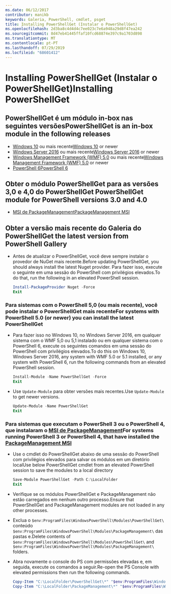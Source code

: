 ```yaml
---
ms.date: 06/12/2017
contributor: manikb
keywords: Galeria, PowerShell, cmdlet, psget
title: Installing PowerShellGet (Instalar o PowerShellGet)
ms.openlocfilehash: 2d3ba8c4d4d4c7ee023c7e6a948a29d8f47ea242
ms.sourcegitcommit: 8d47eb41445ffaf10fcd68874e397c9a1703d898
ms.translationtype: MT
ms.contentlocale: pt-PT
ms.lasthandoff: 07/29/2019
ms.locfileid: "68601412"
---
```

# <a name="installing-powershellget"></a><span data-ttu-id="b961a-103">Installing PowerShellGet (Instalar o PowerShellGet)</span><span class="sxs-lookup"><span data-stu-id="b961a-103">Installing PowerShellGet</span></span>

## <a name="powershellget-is-an-in-box-module-in-the-following-releases"></a><span data-ttu-id="b961a-104">PowerShellGet é um módulo in-box nas seguintes versões</span><span class="sxs-lookup"><span data-stu-id="b961a-104">PowerShellGet is an in-box module in the following releases</span></span>

- <span data-ttu-id="b961a-105">[Windows 10](https://www.microsoft.com/windows) ou mais recente</span><span class="sxs-lookup"><span data-stu-id="b961a-105">[Windows 10](https://www.microsoft.com/windows) or newer</span></span>
- <span data-ttu-id="b961a-106">[Windows Server 2016](/windows-server/windows-server) ou mais recente</span><span class="sxs-lookup"><span data-stu-id="b961a-106">[Windows Server 2016](/windows-server/windows-server) or newer</span></span>
- <span data-ttu-id="b961a-107">[Windows Management Framework (WMF) 5,0](https://www.microsoft.com/download/details.aspx?id=50395) ou mais recente</span><span class="sxs-lookup"><span data-stu-id="b961a-107">[Windows Management Framework (WMF) 5.0](https://www.microsoft.com/download/details.aspx?id=50395) or newer</span></span>
- [<span data-ttu-id="b961a-108">PowerShell 6</span><span class="sxs-lookup"><span data-stu-id="b961a-108">PowerShell 6</span></span>](https://github.com/PowerShell/PowerShell/releases)

## <a name="get-powershellget-module-for-powershell-versions-30-and-40"></a><span data-ttu-id="b961a-109">Obter o módulo PowerShellGet para as versões 3,0 e 4,0 do PowerShell</span><span class="sxs-lookup"><span data-stu-id="b961a-109">Get PowerShellGet module for PowerShell versions 3.0 and 4.0</span></span>

- [<span data-ttu-id="b961a-110">MSI de PackageManagement</span><span class="sxs-lookup"><span data-stu-id="b961a-110">PackageManagement MSI</span></span>](https://www.microsoft.com/download/details.aspx?id=51451)

## <a name="get-the-latest-version-from-powershell-gallery"></a><span data-ttu-id="b961a-111">Obter a versão mais recente do Galeria do PowerShell</span><span class="sxs-lookup"><span data-stu-id="b961a-111">Get the latest version from PowerShell Gallery</span></span>

- <span data-ttu-id="b961a-112">Antes de atualizar o PowerShellGet, você deve sempre instalar o provedor de NuGet mais recente.</span><span class="sxs-lookup"><span data-stu-id="b961a-112">Before updating PowerShellGet, you should always install the latest Nuget provider.</span></span> <span data-ttu-id="b961a-113">Para fazer isso, execute o seguinte em uma sessão do PowerShell com privilégios elevados.</span><span class="sxs-lookup"><span data-stu-id="b961a-113">To do that, run the following in an elevated PowerShell session.</span></span>

  ```powershell
  Install-PackageProvider Nuget -Force
  Exit
  ```

### <a name="for-systems-with-powershell-50-or-newer-you-can-install-the-latest-powershellget"></a><span data-ttu-id="b961a-114">Para sistemas com o PowerShell 5,0 (ou mais recente), você pode instalar o PowerShellGet mais recente</span><span class="sxs-lookup"><span data-stu-id="b961a-114">For systems with PowerShell 5.0 (or newer) you can install the latest PowerShellGet</span></span>

- <span data-ttu-id="b961a-115">Para fazer isso no Windows 10, no Windows Server 2016, em qualquer sistema com o WMF 5,0 ou 5,1 instalado ou em qualquer sistema com o PowerShell 6, execute os seguintes comandos em uma sessão do PowerShell com privilégios elevados.</span><span class="sxs-lookup"><span data-stu-id="b961a-115">To do this on Windows 10, Windows Server 2016, any system with WMF 5.0 or 5.1 installed, or any system with PowerShell 6, run the following commands from an elevated PowerShell session.</span></span>

  ```powershell
  Install-Module -Name PowerShellGet -Force
  Exit
  ```

- <span data-ttu-id="b961a-116">Use `Update-Module` para obter versões mais recentes.</span><span class="sxs-lookup"><span data-stu-id="b961a-116">Use `Update-Module` to get newer versions.</span></span>

  ```powershell
  Update-Module -Name PowerShellGet
  Exit
  ```

### <a name="for-systems-running-powershell-3-or-powershell-4-that-have-installed-the-packagemanagement-msihttpswwwmicrosoftcomdownloaddetailsaspxid51451"></a><span data-ttu-id="b961a-117">Para sistemas que executam o PowerShell 3 ou o PowerShell 4, que instalaram o [MSI de PackageManagement](https://www.microsoft.com/download/details.aspx?id=51451)</span><span class="sxs-lookup"><span data-stu-id="b961a-117">For systems running PowerShell 3 or PowerShell 4, that have installed the [PackageManagement MSI](https://www.microsoft.com/download/details.aspx?id=51451)</span></span>

- <span data-ttu-id="b961a-118">Use o cmdlet do PowerShellGet abaixo de uma sessão do PowerShell com privilégios elevados para salvar os módulos em um diretório local</span><span class="sxs-lookup"><span data-stu-id="b961a-118">Use below PowerShellGet cmdlet from an elevated PowerShell session to save the modules to a local directory</span></span>

  ```powershell
  Save-Module PowerShellGet -Path C:\LocalFolder
  Exit
  ```

- <span data-ttu-id="b961a-119">Verifique se os módulos PowerShellGet e PackageManagement não estão carregados em nenhum outro processo.</span><span class="sxs-lookup"><span data-stu-id="b961a-119">Ensure that PowerShellGet and PackageManagement modules are not loaded in any other processes.</span></span>
- <span data-ttu-id="b961a-120">Exclua o `$env:ProgramFiles\WindowsPowerShell\Modules\PowerShellGet\` conteúdo `$env:ProgramFiles\WindowsPowerShell\Modules\PackageManagement\` das pastas e.</span><span class="sxs-lookup"><span data-stu-id="b961a-120">Delete contents of `$env:ProgramFiles\WindowsPowerShell\Modules\PowerShellGet\` and  `$env:ProgramFiles\WindowsPowerShell\Modules\PackageManagement\` folders.</span></span>
- <span data-ttu-id="b961a-121">Abra novamente o console do PS com permissões elevadas e, em seguida, execute os comandos a seguir.</span><span class="sxs-lookup"><span data-stu-id="b961a-121">Re-open the PS Console with elevated permissions then run the following commands.</span></span>

  ```powershell
  Copy-Item "C:\LocalFolder\PowerShellGet\*" "$env:ProgramFiles\WindowsPowerShell\Modules\PowerShellGet\" -Recurse -Force
  Copy-Item "C:\LocalFolder\PackageManagement\*" "$env:ProgramFiles\WindowsPowerShell\Modules\PackageManagement\" -Recurse -Force
  ```
